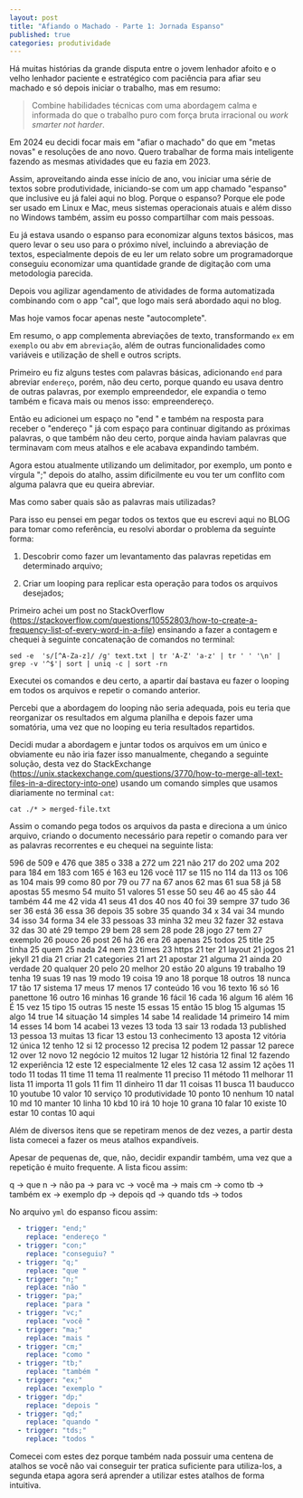 ```yaml
---
layout: post
title: "Afiando o Machado - Parte 1: Jornada Espanso"
published: true
categories: produtividade
---
```


Há muitas histórias da grande disputa entre o jovem lenhador afoito e o velho lenhador paciente e estratégico com paciência para afiar seu machado e só depois iniciar o trabalho, mas em resumo: 

>  Combine habilidades técnicas com uma abordagem calma e informada do que o trabalho puro com força bruta irracional ou _work smarter not harder_.

Em 2024 eu decidi focar mais em "afiar o machado" do que em "metas novas" e resoluções de ano novo. Quero trabalhar de forma mais inteligente fazendo as mesmas atividades que eu fazia em 2023. 

Assim, aproveitando ainda esse início de ano, vou iniciar uma série de textos sobre produtividade, iniciando-se com um app chamado "espanso" que inclusive eu já falei aqui no blog. 
Porque o espanso? Porque ele pode ser usado em Linux e Mac, meus sistemas operacionais atuais e além disso no Windows também, assim eu posso compartilhar com mais pessoas. 

Eu já estava usando o espanso para economizar alguns textos básicos, mas quero levar o seu uso para o próximo nível, incluindo a abreviação de textos, especialmente depois de eu ler um relato sobre um programadorque conseguiu economizar uma quantidade grande de digitação com uma metodologia parecida. 

Depois vou agilizar agendamento de atividades de forma automatizada combinando com o app "cal", que logo mais será abordado aqui no blog. 

Mas hoje vamos focar apenas neste "autocomplete". 

Em resumo, o app complementa abreviações de texto, transformando `ex` em `exemplo` ou `abv` em `abreviação`, além de outras funcionalidades como variáveis e utilização de shell e outros scripts. 

Primeiro eu fiz alguns testes com palavras básicas, adicionando `end` para abreviar `endereço`, porém, não deu certo, porque quando eu usava dentro de outras palavras, por exemplo empreendedor, ele expandia o temo também e ficava mais ou menos isso: empreendereço. 

Então eu adicionei um espaço no "end " e também na resposta para receber o "endereço " já com espaço para continuar digitando as próximas palavras, o que também não deu certo, porque ainda haviam palavras que terminavam com meus atalhos e ele acabava expandindo também.

Agora estou atualmente utilizando um delimitador, por exemplo, um ponto e vírgula ";" depois do atalho, assim dificilmente eu vou ter um conflito com alguma palavra que eu queira abreviar.

Mas como saber quais são as palavras mais utilizadas? 

Para isso eu pensei em pegar todos os textos que eu escrevi aqui no BLOG para tomar como referência, eu resolvi abordar o problema da seguinte forma: 

1. Descobrir como fazer um levantamento das palavras repetidas em determinado arquivo; 

2. Criar um looping para replicar esta operação para todos os arquivos desejados; 

Primeiro achei um post no StackOverflow (https://stackoverflow.com/questions/10552803/how-to-create-a-frequency-list-of-every-word-in-a-file) ensinando a fazer a contagem e chequei à seguinte concatenação de comandos no terminal: 

`sed -e  's/[^A-Za-z]/ /g' text.txt | tr 'A-Z' 'a-z' | tr ' ' '\n' | grep -v '^$'| sort | uniq -c | sort -rn
`

Executei os comandos e deu certo, a apartir daí bastava eu fazer o looping em todos os arquivos e repetir o comando anterior. 

Percebi que a abordagem do looping não seria adequada, pois eu teria que reorganizar os resultados em alguma planilha e depois fazer uma somatória, uma vez que no looping eu teria resultados repartidos. 

Decidi mudar a abordagem e juntar todos os arquivos em um único e obviamente eu não iria fazer isso manualmente, chegando a seguinte solução, desta vez do StackExchange (https://unix.stackexchange.com/questions/3770/how-to-merge-all-text-files-in-a-directory-into-one) usando um comando simples que usamos diariamente no terminal `cat`: 

`cat ./* > merged-file.txt`

Assim o comando pega todos os arquivos da pasta e direciona a um único arquivo, criando o documento necessário para repetir o comando para ver as palavras recorrentes e eu chequei na seguinte lista: 

 596 de
 509 e
 476 que
 385 o
 338 a
 272 um
 221 não
 217 do
 202 uma
 202 para
 184 em
 183 com
 165 é
 163 eu
 126 você
 117 se
 115 no
 114 da
 113 os
 106 as
 104 mais
  99 como
  80 por
  79 ou
  77 na
  67 anos
  62 mas
  61 sua
  58 já
  58 apostas
  55 mesmo
  54 muito
  51 valores
  51 esse
  50 seu
  46 ao
  45 são
  44 também
  44 me
  42 vida
  41 seus
  41 dos
  40 nos
  40 foi
  39 sempre
  37 tudo
  36 ser
  36 está
  36 essa
  36 depois
  35 sobre
  35 quando
  34 x
  34 vai
  34 mundo
  34 isso
  34 forma
  34 ele
  33 pessoas
  33 minha
  32 meu
  32 fazer
  32 estava
  32 das
  30 até
  29 tempo
  29 bem
  28 sem
  28 pode
  28 jogo
  27 tem
  27 exemplo
  26 pouco
  26 post
  26 há
  26 era
  26 apenas
  25 todos
  25 title
  25 tinha
  25 quem
  25 nada
  24 nem
  23 times
  23 https
  21 ter
  21 layout
  21 jogos
  21 jekyll
  21 dia
  21 criar
  21 categories
  21 art
  21 apostar
  21 alguma
  21 ainda
  20 verdade
  20 qualquer
  20 pelo
  20 melhor
  20 estão
  20 alguns
  19 trabalho
  19 tenha
  19 suas
  19 nas
  19 modo
  19 coisa
  19 ano
  18 porque
  18 outros
  18 nunca
  17 tão
  17 sistema
  17 meus
  17 menos
  17 conteúdo
  16 vou
  16 texto
  16 só
  16 panettone
  16 outro
  16 minhas
  16 grande
  16 fácil
  16 cada
  16 algum
  16 além
  16 É
  15 vez
  15 tipo
  15 outras
  15 neste
  15 essas
  15 então
  15 blog
  15 algumas
  15 algo
  14 true
  14 situação
  14 simples
  14 sabe
  14 realidade
  14 primeiro
  14 mim
  14 esses
  14 bom
  14 acabei
  13 vezes
  13 toda
  13 sair
  13 rodada
  13 published
  13 pessoa
  13 muitas
  13 ficar
  13 estou
  13 conhecimento
  13 aposta
  12 vitória
  12 única
  12 tenho
  12 si
  12 processo
  12 precisa
  12 podem
  12 passar
  12 parece
  12 over
  12 novo
  12 negócio
  12 muitos
  12 lugar
  12 história
  12 final
  12 fazendo
  12 experiência
  12 este
  12 especialmente
  12 eles
  12 casa
  12 assim
  12 ações
  11 todo
  11 todas
  11 time
  11 tema
  11 realmente
  11 preciso
  11 método
  11 melhorar
  11 lista
  11 importa
  11 gols
  11 fim
  11 dinheiro
  11 dar
  11 coisas
  11 busca
  11 bauducco
  10 youtube
  10 valor
  10 serviço
  10 produtividade
  10 ponto
  10 nenhum
  10 natal
  10 md
  10 manter
  10 linha
  10 kbd
  10 irá
  10 hoje
  10 grana
  10 falar
  10 existe
  10 estar
  10 contas
  10 aqui

  Além de diversos itens que se repetiram menos de dez vezes, a partir desta lista comecei a fazer os meus atalhos expandíveis. 
  
  Apesar de pequenas de, que, não, decidir expandir também, uma vez que a repetição é muito frequente. A lista ficou assim: 
  
  q -> que 
  n -> não 
  pa -> para 
  vc -> você 
  ma -> mais 
  cm -> como 
  tb -> também
  ex -> exemplo
  dp -> depois 
  qd -> quando 
  tds -> todos

No arquivo `yml` do espanso ficou assim: 

```yml
  - trigger: "end;"
    replace: "endereço "
  - trigger: "con;"
    replace: "conseguiu? "
  - trigger: "q;"
    replace: "que "
  - trigger: "n;"
    replace: "não "
  - trigger: "pa;"
    replace: "para " 
  - trigger: "vc;"
    replace: "você " 
  - trigger: "ma;"
    replace: "mais " 
  - trigger: "cm;"
    replace: "como " 
  - trigger: "tb;"
    replace: "também "
  - trigger: "ex;"
    replace: "exemplo "
  - trigger: "dp;"
    replace: "depois " 
  - trigger: "qd;"
    replace: "quando " 
  - trigger: "tds;"
    replace: "todos "
```

Comecei com estes dez porque também nada possuir uma centena de atalhos se você não vai conseguir ter pratica suficiente para utiliza-los, a segunda etapa agora será aprender a utilizar estes atalhos de forma intuitiva.


